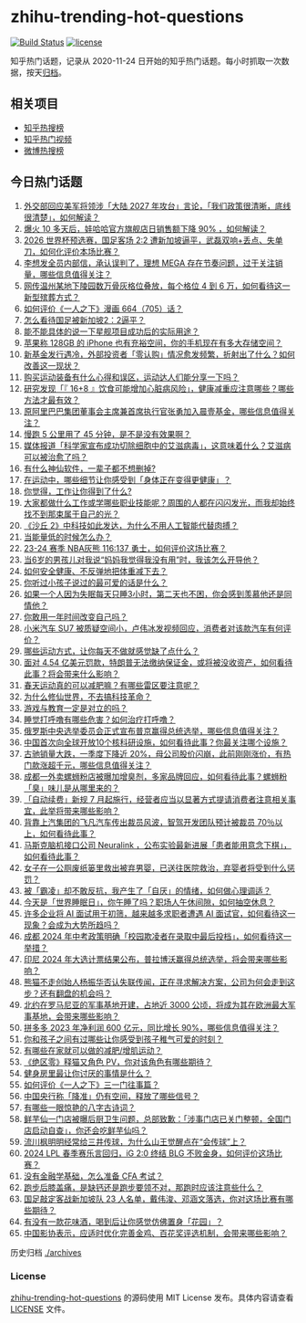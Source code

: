 # zhihu-trending-hot-questions

[![Build Status](https://github.com/justjavac/zhihu-trending-hot-questions/workflows/ci/badge.svg?branch=master)](https://github.com/justjavac/zhihu-trending-hot-questions/actions)
[![license](https://img.shields.io/github/license/justjavac/zhihu-trending-hot-questions)](https://github.com/justjavac/zhihu-trending-hot-questions/blob/master/LICENSE)

知乎热门话题，记录从 2020-11-24
日开始的知乎热门话题。每小时抓取一次数据，按天[归档](./archives)。

## 相关项目

- [知乎热搜榜](https://github.com/justjavac/zhihu-trending-top-search)
- [知乎热门视频](https://github.com/justjavac/zhihu-trending-hot-video)
- [微博热搜榜](https://github.com/justjavac/weibo-trending-hot-search)

## 今日热门话题

<!-- BEGIN -->
<!-- 最后更新时间 Fri Mar 22 2024 02:07:21 GMT+0800 (China Standard Time) -->

1. [外交部回应美军将领涉「大陆 2027 年攻台」言论，「我们政策很清晰，底线很清楚」，如何解读？](https://www.zhihu.com/question/649500157)
1. [爆火 10 多天后，娃哈哈官方旗舰店日销售额下降 90% ，如何解读？](https://www.zhihu.com/question/649461490)
1. [2026 世界杯预选赛，国足客场 2:2 遭新加坡逼平，武磊双响+丢点、失单刀，如何化评价本场比赛？](https://www.zhihu.com/question/649537476)
1. [李想发全员内部信，承认误判了，理想 MEGA 存在节奏问题，过于关注销量，哪些信息值得关注？](https://www.zhihu.com/question/649506461)
1. [网传温州某地下陵园数万骨灰格位叠放，每个格位 4 到 6 万，如何看待这一新型殡葬方式？](https://www.zhihu.com/question/649355145)
1. [如何评价《一人之下》漫画 664（705）话？](https://www.zhihu.com/question/649572597)
1. [怎么看待国足被新加坡2：2逼平？](https://www.zhihu.com/question/649564523)
1. [能不能具体的说一下星舰项目成功后的实际用途？](https://www.zhihu.com/question/649310424)
1. [苹果称 128GB 的 iPhone 也有充裕空间，你的手机现在有多大存储空间？](https://www.zhihu.com/question/649205881)
1. [新基金发行遇冷，外部投资者「零认购」情况愈发频繁，折射出了什么？如何改善这一现状？](https://www.zhihu.com/question/649496810)
1. [购买运动装备有什么心得和误区，运动达人们能分享一下吗？](https://www.zhihu.com/question/649563204)
1. [研究发现「『 16+8 』饮食可能增加心脏病风险」，健康减重应注意哪些？哪些方法才最有效？](https://www.zhihu.com/question/649303434)
1. [原阿里巴巴集团董事会主席兼首席执行官张勇加入晨壹基金，哪些信息值得关注？](https://www.zhihu.com/question/649462473)
1. [慢跑 5 公里用了 45 分钟，是不是没有效果啊？](https://www.zhihu.com/question/649355783)
1. [媒体报道「科学家宣布成功切除细胞中的艾滋病毒」，这意味着什么？艾滋病可以被治愈了吗？](https://www.zhihu.com/question/649452127)
1. [有什么神仙软件，一辈子都不想删掉?](https://www.zhihu.com/question/531406321)
1. [在运动中，哪些细节让你感受到「身体正在变得更健康」？](https://www.zhihu.com/question/649218858)
1. [你觉得，工作让你得到了什么?](https://www.zhihu.com/question/646160507)
1. [大家都做什么工作或学哪些职业技能呢？周围的人都在闪闪发光，而我却始终找不到那束属于自己的光？](https://www.zhihu.com/question/648446762)
1. [《沙丘 2》中科技如此发达，为什么不用人工智能代替肉搏？](https://www.zhihu.com/question/647871524)
1. [当能量低的时候怎么办？](https://www.zhihu.com/question/644834544)
1. [23-24 赛季 NBA灰熊 116:137 勇士，如何评价这场比赛？](https://www.zhihu.com/question/649444520)
1. [当6岁的男孩儿对我说“妈妈我觉得我没有用”时，我该怎么开导他？](https://www.zhihu.com/question/649323741)
1. [如何安全健康、不反弹地把体重减下去？](https://www.zhihu.com/question/647590571)
1. [你听过小孩子说过的最可爱的话是什么？](https://www.zhihu.com/question/22630822)
1. [如果一个人因为失眠每天只睡3小时，第二天也不困，你会感到羡慕他还是同情他？](https://www.zhihu.com/question/649479621)
1. [你敢用一年时间改变自己吗？](https://www.zhihu.com/question/437098355)
1. [小米汽车 SU7 被质疑空间小，卢伟冰发视频回应，消费者对该款汽车有何评价？](https://www.zhihu.com/question/649183912)
1. [哪些运动方式，让你每天不做就感觉缺了点什么？](https://www.zhihu.com/question/649218840)
1. [面对 4.54 亿美元罚款，特朗普无法缴纳保证金，或将被没收资产，如何看待此事？将会带来什么影响？](https://www.zhihu.com/question/649448439)
1. [春天运动真的可以减肥嘛？有哪些雷区要注意呢？](https://www.zhihu.com/question/649397203)
1. [为什么修仙世界，不去搞科技革命？](https://www.zhihu.com/question/644225619)
1. [游戏与教育一定是对立的吗？](https://www.zhihu.com/question/645810237)
1. [睡觉打呼噜有哪些危害？如何治疗打呼噜？](https://www.zhihu.com/question/649455035)
1. [俄罗斯中央选举委员会正式宣布普京赢得总统选举，哪些信息值得关注？](https://www.zhihu.com/question/649516960)
1. [中国首次向全球开放10个核科研设施，如何看待此事？你最关注哪个设施？](https://www.zhihu.com/question/649316857)
1. [古驰销量大跌，一季度下降近 20%，母公司股价闪崩，此前刚刚涨价，有热门款涨超千元，哪些信息值得关注？](https://www.zhihu.com/question/649438164)
1. [成都一外卖螺蛳粉店被曝加增臭剂，多家品牌回应，如何看待此事？螺蛳粉「臭」味儿是从哪里来的？](https://www.zhihu.com/question/649455931)
1. [「自动续费」新规 7 月起施行，经营者应当以显著方式提请消费者注意相关事宜，此举将带来哪些影响？](https://www.zhihu.com/question/649493562)
1. [背靠上汽集团的飞凡汽车传出裁员风波，智驾开发团队预计被裁员 70％以上，如何看待此事？](https://www.zhihu.com/question/649458752)
1. [马斯克脑机接口公司 Neuralink ，公布实验最新进展「患者能用意念下棋」，如何看待此事？](https://www.zhihu.com/question/649459772)
1. [女子在一公厕废纸篓里救出被弃男婴，已送往医院救治，弃婴者将受到什么惩罚？](https://www.zhihu.com/question/649450406)
1. [被「霸凌」却不敢反抗，我产生了「自厌」的情绪，如何做心理调适？](https://www.zhihu.com/question/649090894)
1. [今天是「世界睡眠日」，你午睡了吗？职场人午休间隙，如何抽空休息？](https://www.zhihu.com/question/649118111)
1. [许多企业将 AI 面试用于初筛，越来越多求职者遭遇 AI 面试官，如何看待这一现象？会成为大势所趋吗？](https://www.zhihu.com/question/649440119)
1. [成都 2024 年中考政策明确「校园欺凌者在录取中最后投档」，如何看待这一举措？](https://www.zhihu.com/question/649444797)
1. [印尼 2024 年大选计票结果公布，普拉博沃赢得总统选举，将会带来哪些影响？](https://www.zhihu.com/question/649416070)
1. [熊猫不走创始人杨振华否认失联传闻，正在寻求解决方案，公司为何会走到这步？还有翻盘的机会吗？](https://www.zhihu.com/question/649358301)
1. [北约在罗马尼亚的军事基地开建，占地近 3000 公顷，将成为其在欧洲最大军事基地，会带来哪些影响？](https://www.zhihu.com/question/649356138)
1. [拼多多 2023 年净利润 600 亿元，同比增长 90%，哪些信息值得关注？](https://www.zhihu.com/question/649402275)
1. [你和孩子之间有过哪些让你感受到孩子稚气可爱的时刻？](https://www.zhihu.com/question/648041314)
1. [有哪些在家就可以做的减肥/增肌运动？](https://www.zhihu.com/question/648424034)
1. [《绝区零》释猫又角色 PV，你对该角色有哪些期待？](https://www.zhihu.com/question/649382400)
1. [健身房里最让你讨厌的事情是什么？](https://www.zhihu.com/question/41249647)
1. [如何评价《一人之下》三一门往事篇？](https://www.zhihu.com/question/648169472)
1. [中国央行称「降准」仍有空间，释放了哪些信号？](https://www.zhihu.com/question/649454774)
1. [有哪些一眼惊艳的八字古诗词？](https://www.zhihu.com/question/648954282)
1. [鲜芋仙一门店被曝后厨卫生问题，总部致歉：「涉事门店已关门整顿，全国门店启动自查」，你还会吃鲜芋仙吗？](https://www.zhihu.com/question/649517103)
1. [流川枫明明经常给三井传球，为什么山王觉醒点在“会传球”上？](https://www.zhihu.com/question/649420338)
1. [2024 LPL 春季赛乐言回归，iG 2:0 终结 BLG 不败金身，如何评价这场比赛？](https://www.zhihu.com/question/645088059)
1. [没有金融学基础，怎么准备 CFA 考试？](https://www.zhihu.com/question/20146817)
1. [跑步后膝盖痛，是缺钙还是跑步要领不对，那跑时应该注意些什么？](https://www.zhihu.com/question/648392592)
1. [国足敲定客战新加坡队 23 人名单，戴伟浚、邓涵文落选，你对这场比赛有哪些期待？](https://www.zhihu.com/question/649360453)
1. [有没有一款花味酒，喝到后让你感觉仿佛置身「花园」？](https://www.zhihu.com/question/645394152)
1. [中国影协表示，应适时优化完善金鸡、百花奖评选机制，会带来哪些影响？](https://www.zhihu.com/question/649372388)

<!-- END -->

历史归档 [./archives](./archives)

### License

[zhihu-trending-hot-questions](https://github.com/justjavac/zhihu-trending-hot-questions)
的源码使用 MIT License 发布。具体内容请查看 [LICENSE](./LICENSE) 文件。

